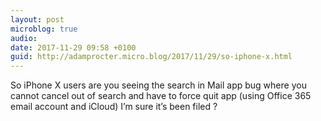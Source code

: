 ```yaml
---
layout: post
microblog: true
audio: 
date: 2017-11-29 09:58 +0100
guid: http://adamprocter.micro.blog/2017/11/29/so-iphone-x.html
---
```

So iPhone X users are you seeing the search in Mail app bug where you cannot cancel out of search and have to force quit app (using Office 365 email account and iCloud) I’m sure it’s been filed ?
